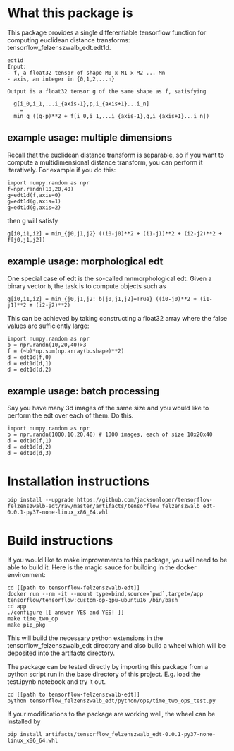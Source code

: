 # What this package is

This package provides a single differentiable tensorflow function
for computing euclidean distance transforms: tensorflow_felzenszwalb_edt.edt1d.

```
edt1d
Input:
- f, a float32 tensor of shape M0 x M1 x M2 ... Mn
- axis, an integer in {0,1,2,...n}

Output is a float32 tensor g of the same shape as f, satisfying

  g[i_0,i_1,...i_{axis-1},p,i_{axis+1}...i_n]
    =
  min_q ((q-p)**2 + f[i_0,i_1,...i_{axis-1},q,i_{axis+1}...i_n])

```

## example usage: multiple dimensions

Recall that the euclidean distance transform is separable, so if you want to compute
a multidimensional distance transform, you can perform it iteratively.  For example
if you do this:

```
import numpy.random as npr
f=npr.randn(10,20,40)
g=edt1d(f,axis=0)
g=edt1d(g,axis=1)
g=edt1d(g,axis=2)
```

then g will satisfy

```
g[i0,i1,i2] = min_{j0,j1,j2} ((i0-j0)**2 + (i1-j1)**2 + (i2-j2)**2 + f[j0,j1,j2])
```

## example usage: morphological edt

One special case of edt is the so-called mnmorphological edt.  Given
a binary vector `b`, the task is to compute objects such as 

```
g[i0,i1,i2] = min_{j0,j1,j2: b[j0,j1,j2]=True} ((i0-j0)**2 + (i1-j1)**2 + (i2-j2)**2)
```

This can be achieved by taking constructing a float32 array where the false values are 
sufficiently large:

```
import numpy.random as npr
b = npr.randn(10,20,40)>3
f = (~b)*np.sum(np.array(b.shape)**2)
d = edt1d(f,0)
d = edt1d(d,1)
d = edt1d(d,2)
```

## example usage: batch processing

Say you have many 3d images of the same size and you would like to perform the edt over each of them.  Do this.

```
import numpy.random as npr
b = npr.randn(1000,10,20,40) # 1000 images, each of size 10x20x40 
d = edt1d(f,1)
d = edt1d(d,2)
d = edt1d(d,3)
```

# Installation instructions

```
pip install --upgrade https://github.com/jacksonloper/tensorflow-felzenszwalb-edt/raw/master/artifacts/tensorflow_felzenszwalb_edt-0.0.1-py37-none-linux_x86_64.whl
```

# Build instructions

If you would like to make improvements to this package, you will
need to be able to build it.  Here is the magic sauce for building in the docker environment:

```
cd [[path to tensorflow-felzenszwalb-edt]]
docker run --rm -it --mount type=bind,source=`pwd`,target=/app tensorflow/tensorflow:custom-op-gpu-ubuntu16 /bin/bash
cd app
./configure [[ answer YES and YES! ]]
make time_two_op
make pip_pkg
```

This will build the necessary python extensions in the tensorflow_felzenszwalb_edt
directory and also build a wheel which will be deposited into the artifacts directory.

The package can be tested directly by importing this package from a python
script run in the base directory of this project.  E.g. load the test.ipynb notebook and try it out.

```
cd [[path to tensorflow-felzenszwalb-edt]]
python tensorflow_felzenszwalb_edt/python/ops/time_two_ops_test.py
```

If your modifications to the package are working well, the wheel can be installed by
```
pip install artifacts/tensorflow_felzenszwalb_edt-0.0.1-py37-none-linux_x86_64.whl
```
